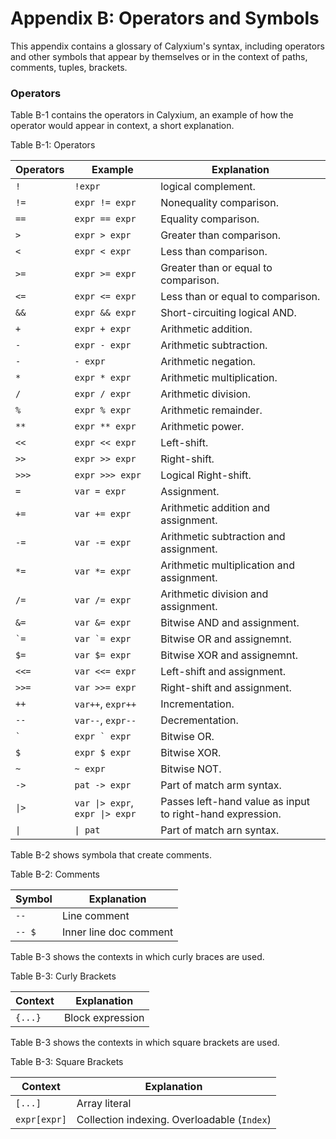 # Appendix B: Operators and Symbols

This appendix contains a glossary of Calyxium's syntax, including operators and other symbols that appear by themselves or in the context of paths, comments, tuples, brackets.

### Operators

Table B-1 contains the operators in Calyxium, an example of how the operator would appear in context, a short explanation.

<span class="caption">Table B-1: Operators</span>

| Operators                 | Example                                                 | Explanation                                                           |
| ------------------------- | ------------------------------------------------------- | --------------------------------------------------------------------- |
| `!`                       | `!expr`                                                 | logical complement.                                                   |
| `!=`                      | `expr != expr`                                          | Nonequality comparison.                                               |
| `==`                      | `expr == expr`                                          | Equality comparison.                                                  |
| `>`                       | `expr > expr`                                           | Greater than comparison.                                              |
| `<`                       | `expr < expr`                                           | Less than comparison.                                                 |
| `>=`                      | `expr >= expr`                                          | Greater than or equal to comparison.                                  |
| `<=`                      | `expr <= expr`                                          | Less than or equal to comparison.                                     |
| `&&`                      | `expr && expr`                                          | Short-circuiting logical AND.                                         |
| `+`                       | `expr + expr`                                           | Arithmetic addition.                                                  |
| `-`                       | `expr - expr`                                           | Arithmetic subtraction.                                               |
| `-`                       | `- expr`                                                | Arithmetic negation.                                                  |
| `*`                       | `expr * expr`                                           | Arithmetic multiplication.                                            |
| `/`                       | `expr / expr`                                           | Arithmetic division.                                                  |
| `%`                       | `expr % expr`                                           | Arithmetic remainder.                                                 |
| `**`                      | `expr ** expr`                                          | Arithmetic power.                                                     |
| `<<`                      | `expr << expr`                                          | Left-shift.                                                           |
| `>>`                      | `expr >> expr`                                          | Right-shift.                                                          |
| `>>>`                     | `expr >>> expr`                                         | Logical Right-shift.                                                  |
| `=`                       | `var = expr`                                            | Assignment.                                                           |
| `+=`                      | `var += expr`                                           | Arithmetic addition and assignment.                                   |
| `-=`                      | `var -= expr`                                           | Arithmetic subtraction and assignment.                                |
| `*=`                      | `var *= expr`                                           | Arithmetic multiplication and assignment.                             |
| `/=`                      | `var /= expr`                                           | Arithmetic division and assignment.                                   |
| `&=`                      | `var &= expr`                                           | Bitwise AND and assignment.                                           |
| <code>&#x60;=</code>      | <code>var &#x60;= expr</code>                           | Bitwise OR and assignemnt.                                            |
| `$=`                      | `var $= expr`                                           | Bitwise XOR and assignemnt.                                           |
| `<<=`                     | `var <<= expr`                                          | Left-shift and assignment.                                            |
| `>>=`                     | `var >>= expr`                                          | Right-shift and assignment.                                           |
| `++`                      | `var++`, `expr++`                                       | Incrementation.                                                       |
| `--`                      | `var--`, `expr--`                                       | Decrementation.                                                       |
| <code>&#x60;</code>       | <code>expr &#x60; expr</code>                           | Bitwise OR.                                                           |
| `$`                       | `expr $ expr`                                           | Bitwise XOR.                                                          |
| `~`                       | `~ expr`                                                | Bitwise NOT.                                                          |
| `->`                      | `pat -> expr`                                           | Part of match arm syntax.                                             |
| `\|>`                     | `var \|> expr`, `expr \|> expr`                         | Passes left-hand value as input to right-hand expression.             |
| `\|`                      | `\| pat`                                                | Part of match arn syntax.                                             | 

Table B-2 shows symbola that create comments.

<span class="caption">Table B-2: Comments</span>

| Symbol     | Explanation             |
| ---------- | ----------------------- |
| `--`       | Line comment            |
| `-- $`     | Inner line doc comment  |

Table B-3 shows the contexts in which curly braces are used.

<span class="caption">Table B-3: Curly Brackets</span>

| Context      | Explanation      |
| ------------ | ---------------- |
| `{...}`      | Block expression |

Table B-3 shows the contexts in which square brackets are used.

<span class="caption">Table B-3: Square Brackets</span>

| Context                                            | Explanation                                                                           |
| -------------------------------------------------- | ------------------------------------------------------------------------------------- |
| `[...]`                                            | Array literal                                                                         |
| `expr[expr]`                                       | Collection indexing. Overloadable (`Index`)                                           |